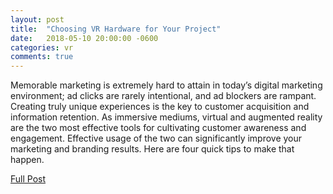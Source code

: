 ```yaml
---
layout: post
title:  "Choosing VR Hardware for Your Project"
date:   2018-05-10 20:00:00 -0600
categories: vr
comments: true
---
```


Memorable marketing is extremely hard to attain in today’s digital marketing environment; ad clicks are rarely intentional, and ad blockers are rampant. Creating truly unique experiences is the key to customer acquisition and information retention. As immersive mediums, virtual and augmented reality are the two most effective tools for cultivating customer awareness and engagement. Effective usage of the two can significantly improve your marketing and branding results. Here are four quick tips to make that happen.  

[Full Post](http://immosis.com/2018/05/10/4-essential-vr-ar-marketing-tips/)

